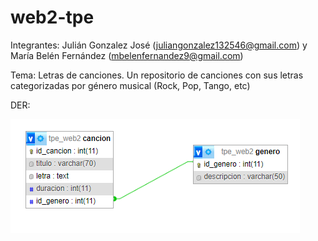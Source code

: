 # web2-tpe
Integrantes: Julián Gonzalez José (juliangonzalez132546@gmail.com) y María Belén Fernández (mbelenfernandez9@gmail.com)

Tema: Letras de canciones. Un repositorio de canciones con sus letras categorizadas por género musical (Rock, Pop, Tango, etc)

DER:

![Diagrama Entidad Relación](https://github.com/mbelenfernandez/web2-tpe/blob/main/DER.png)
